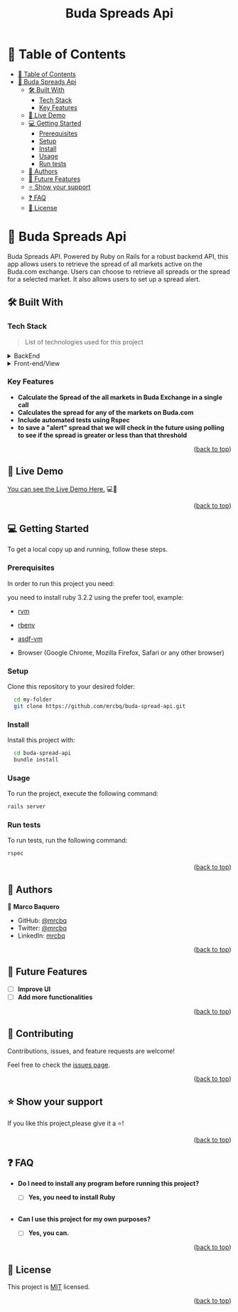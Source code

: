 <a name="readme-top"></a>

<div align="center">
  <br/>
  <h1><b>Buda Spreads Api</b></h1><a name="about-project"></a>
</div>

<div>
 <img src="">
</div>

# 📗 Table of Contents

- [📗 Table of Contents](#-table-of-contents)
- [📖 Buda Spreads Api ](#-buda-spread-api-)
  - [🛠 Built With ](#-built-with-)
    - [Tech Stack ](#tech-stack-)
    - [Key Features ](#key-features-)
  - [🚀 Live Demo ](#-live-demo-)
  - [💻 Getting Started ](#-getting-started-)
    - [Prerequisites](#prerequisites)
    - [Setup](#setup)
    - [Install](#install)
    - [Usage](#usage)
    - [Run tests](#run-tests)
  - [👥 Authors ](#-authors-)
  - [🔭 Future Features ](#-future-features-)
  - [⭐️ Show your support ](#️-show-your-support-)
  - [❓ FAQ ](#-faq-)
  - [📝 License ](#-license-)

<!-- PROJECT DESCRIPTION -->

# 📖 Buda Spreads Api <a name="about-project"></a>

Buda Spreads API. Powered by Ruby on Rails for a robust backend API, this app allows users to retrieve the spread of all markets active on the Buda.com exchange. Users can choose to retrieve all spreads or the spread for a selected market. It also allows users to set up a spread alert.


## 🛠 Built With <a name="built-with"></a>

### Tech Stack <a name="tech-stack"></a>

> List of technologies used for this project

<details>
  <summary>BackEnd</summary>
  <ul>
    <li><a href="https://rubyonrails.org">Ruby on Rails</a></li>
    <li><a href="https://rspec.info/">Rspec</a></li>
  </ul>
</details>

<details>
  <summary>Front-end/View</summary>
  <ul>
    <li><a href="https://swagger.io/">Swagger</a></li>
  </ul>
</details>


### Key Features <a name="key-features"></a>

- **Calculate the Spread of the all markets in Buda Exchange in a single call**
- **Calculates the spread for any of the markets on Buda.com**
- **Include automated tests using Rspec**
- **to save a "alert" spread that we will check in the future using polling to see if the spread is greater or less than that threshold**


<p align="right">(<a href="#readme-top">back to top</a>)</p>


## 🚀 Live Demo <a name="live-demo"></a>

[You can see the Live Demo Here.](https://rentals-app-egry.onrender.com/) 💻📲

<p align="right">(<a href="#readme-top">back to top</a>)</p>

## 💻 Getting Started <a name="getting-started"></a>

To get a local copy up and running, follow these steps.

### Prerequisites

In order to run this project you need:

you need to install ruby 3.2.2 using the prefer tool, example: 
- [rvm](https://rvm.io/)
- [rbenv](https://github.com/rbenv/rbenv)
- [asdf-vm](https://asdf-vm.com/)

- Browser (Google Chrome, Mozilla Firefox, Safari or any other browser)

### Setup

Clone this repository to your desired folder:


```sh
  cd my-folder
  git clone https://github.com/mrcbq/buda-spread-api.git
```

### Install

Install this project with:


```sh
  cd buda-spread-api
  bundle install
```

### Usage

To run the project, execute the following command:

```sh
rails server
```

### Run tests

To run tests, run the following command:

```sh
rspec
```


<p align="right">(<a href="#readme-top">back to top</a>)</p>

<!-- AUTHORS -->

## 👥 Authors <a name="authors"></a>

👤 **Marco Baquero**

- GitHub: [@mrcbq](https://github.com/mrcbq)
- Twitter: [@mrcbq](https://twitter.com/mrcbq)
- LinkedIn: [mrcbq](https://www.linkedin.com/in/mrcbq/)

  
<p align="right">(<a href="#readme-top">back to top</a>)</p>

<!-- FUTURE FEATURES -->

## 🔭 Future Features <a name="future-features"></a>

- [ ] **Improve UI**
- [ ] **Add more functionalities**

<p align="right">(<a href="#readme-top">back to top</a>)</p>

<!-- CONTRIBUTING -->

## 🤝 Contributing <a name="contributing"></a>

Contributions, issues, and feature requests are welcome!

Feel free to check the [issues page](https://github.com/mrcbq/buda-spread-api.git/issues).

<p align="right">(<a href="#readme-top">back to top</a>)</p>

<!-- SUPPORT -->

## ⭐️ Show your support <a name="support"></a>

If you like this project,please give it a ⭐️!


<p align="right">(<a href="#readme-top">back to top</a>)</p>

## ❓ FAQ <a name="faq"></a>

- **Do I need to install any program before running this project?**

  - [ ] **Yes, you need to install Ruby** 
  
  <br>

- **Can I use this project for my own purposes?**

  - [ ] **Yes, you can.**



<p align="right">(<a href="#readme-top">back to top</a>)</p>

<!-- LICENSE -->

## 📝 License <a name="license"></a>

This project is [MIT](./LICENSE) licensed.


<p align="right">(<a href="#readme-top">back to top</a>)</p>

